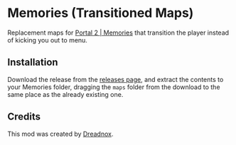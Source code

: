 # Memories (Transitioned Maps)

Replacement maps for [Portal 2 | Memories](https://www.moddb.com/mods/portal-2-memories) that transition the player instead of kicking you out to menu.

## Installation

Download the release from the [releases page](https://github.com/JaioCG/p2mod-speedrun-utils/releases), and extract the contents to your Memories folder, dragging the `maps` folder from the download to the same place as the already existing one.

## Credits

This mod was created by [Dreadnox](https://github.com/dreadn0x).